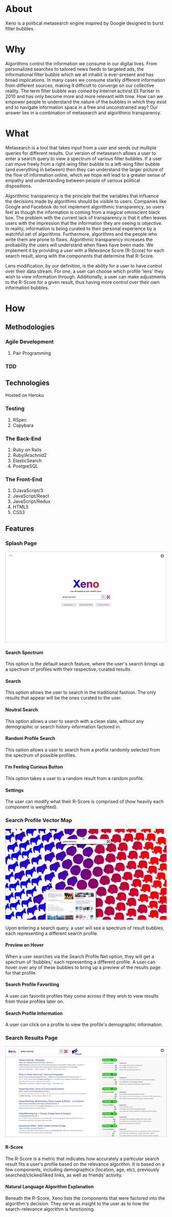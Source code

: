 # About

Xeno is a political metasearch engine inspired by Google designed to burst filter bubbles.

# Why

Algorithms control the information we consume in our digital lives. From personalized searches to tailored news feeds to targeted ads, the informational filter bubble which we all inhabit is ever-present and has broad implications. In many cases we consume starkly different information from different sources, making it difficult to converge on our collective reality. The term filter bubble was coined by Internet activist Eli Pariser in 2010 and has only become more and more relevant with time. How can we empower people to understand the nature of the bubbles in which they exist and to navigate information space in a free and unconstrained way? Our answer lies in a combination of metasearch and algorithmic transparency.  

# What

Metasearch is a tool that takes input from a user and sends out multiple queries for different results. Our version of metasearch allows a user to enter a search query to view a spectrum of various filter bubbles. If a user can move freely from a right-wing filter bubble to a left-wing filter bubble (and everything in between) then they can understand the larger picture of the flow of information online, which we hope will lead to a greater sense of empathy and understanding between people of various political dispositions.

Algorithmic transparency is the principle that the variables that influence the decisions made by algorithms should be visible to users.
Companies like Google and Facebook do not implement algorithmic transparency, so users feel as though the information is coming from a magical omniscient black box. The problem with the current lack of transparency is that it often leaves users with the impression that the information they are seeing is objective. In reality, information is being curated to their personal experience by a watchful set of algorithms. Furthermore, algorithms and the people who write them are prone to flaws. Algorithmic transparency increases the probability the users will understand when flaws have been made. We implement it by providing a user with a Relevance Score (R-Score) for each search result, along with the components that determine that R-Score.

Lens modification, by our definition, is the ability for a user to have control over their data stream. For one, a user can choose which profile 'lens' they wish to view information through. Additionally, a user can make adjustments to the R-Score for a given result, thus having more control over their own information bubbles.

# How

## Methodologies

### Agile Development

  1. Pair Programming

### TDD

## Technologies

Hosted on Heroku

### Testing

  1. RSpec
  2. Capybara

### The Back-End

  1. Ruby on Rails
  2. Ruby/Arachnid2
  3. ElasticSearch
  4. PostgreSQL

### The Front-End

  1. DJavaScript/3
  2. JavaScript/React
  3. JavaScript/Redux
  4. HTML5
  5. CSS3

## Features

### Splash Page

![Xeno Splash](https://github.com/Xeno-Life/Xeno/blob/master/Design%20Assets/Artboard%201.png)

#### Search Spectrum

This option is the default search feature, where the user's search brings up a spectrum of profiles with their respective, curated results.

#### Search

This option allows the user to search in the traditional fashion.
The only results that appear will be the ones curated to the user.

#### Neutral Search

This option allows a user to search with a clean slate, without any demographic or search history information
factored in.

#### Random Profile Search

This option allows a user to search from a profile randomly selected from the spectrum of possible profiles.

#### I'm Feeling Curious Button

This option takes a user to a random result from a random profile.

#### Settings

The user can modify what their R-Score is comprised of (how heavily each component is weighted).

### Search Profile Vector Map

![Xeno Search Results](https://github.com/Xeno-Life/Xeno/blob/master/Design%20Assets/Artboard%202.png)

Upon entering a search query, a user will see a spectrum of result bubbles, each representing a different search profile.

#### Preview on Hover

When a user searches via the Search Profile Net option, they will get a spectrum of 'bubbles,' each representing a different profile.
A user can hover over any of these bubbles to bring up a preview of the results page for that profile.  

#### Search Profile Favoriting

A user can favorite profiles they come across if they wish to view results from those profiles later on.

#### Search Profile Information

A user can click on a profile to view the profile's demographic information.

### Search Results Page

![Xeno Search Results](https://github.com/Xeno-Life/Xeno/blob/master/Design%20Assets/Artboard%203.png)

#### R-Score

The R-Score is a metric that indicates how accurately a particular search result fits a user's profile based on the relevance algorithm. It is based on a few components, including demographics (location, age, etc), previously searched/clicked/liked links, as well as friends' activity.

#### Natural Language Algorithm Explanation

Beneath the R-Score, Xeno lists the components that were factored into the algorithm's decision. They serve as insight to the user as to how the search-relevance algorithm is functioning.
